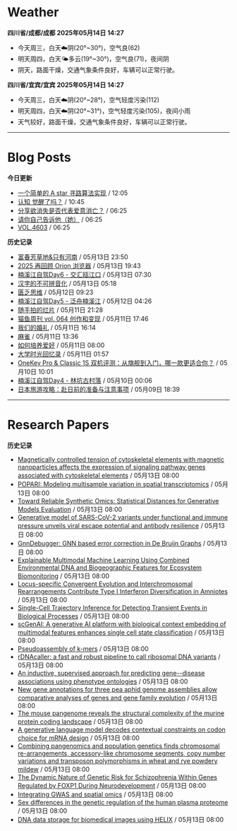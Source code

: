 # Weather
<!--qweather:start-->
**四川省/成都/成都 2025年05月14日 14:27**
- 今天周三，白天☁️阴(20°~30°)，空气良(62)
- 明天周四，白天🌤️多云(19°~30°)，空气良(71)，夜间阴
- 阴天，路面干燥，交通气象条件良好，车辆可以正常行驶。

**四川省/宜宾/宜宾 2025年05月14日 14:27**
- 今天周三，白天☁️阴(20°~28°)，空气轻度污染(112)
- 明天周四，白天☁️阴(20°~31°)，空气轻度污染(105)，夜间小雨
- 天气较好，路面干燥，交通气象条件良好，车辆可以正常行驶。
<!--qweather:end-->
---
# Blog Posts
<!--rss-blogs:start-->
**今日更新**
- [一个简单的 A star 寻路算法实现](https://blog.codingnow.com/2025/05/a_star_pathfinding.html) / 12:05
- [认知 觉醒了吗？](https://imzm.im/cognitive-awakening/) / 10:45
- [分享欲消失是否代表爱意消亡？](http://m.wufazhuce.com/question/4364) / 06:25
- [请你自己告诉他（她）](http://m.wufazhuce.com/article/6789) / 06:25
- [VOL.4603](http://m.wufazhuce.com/one/4754) / 06:25

**历史记录**
- [富春芳草地&amp;只有河南](https://www.skyue.com/25051323.html) / 05月13日 23:50
- [2025 再回顾 Orion 浏览器](https://anotherdayu.com/2025/6953/) / 05月13日 19:43
- [楠溪江自驾Day6 - 交汇瓯江口](https://blog.ops-coffee.cn/r/city-china-zhejiang-wenzhou-yongjia-nanxijiang-06.html) / 05月13日 07:30
- [汉字的不可拼音化](https://justgoidea.com/the-impossibility-of-pinyin-for-chinese-characters/) / 05月13日 05:18
- [匮乏思维](https://blog.douchi.space/scarcity-mindset/) / 05月12日 09:23
- [楠溪江自驾Day5 - 泛舟楠溪江](https://blog.ops-coffee.cn/r/city-china-zhejiang-wenzhou-yongjia-nanxijiang-05.html) / 05月12日 04:26
- [随手拍的烂片](https://innei.in/notes/191) / 05月11日 21:28
- [猫鱼周刊 vol. 064 创作和变现](https://ameow.xyz/archives/weekly-064) / 05月11日 17:46
- [我们的婚礼](https://www.skyue.com/25051116.html) / 05月11日 16:14
- [麻雀](https://www.xiangshitan.com/post/3401.html) / 05月11日 13:36
- [如何培养爱好](https://yufree.cn/cn/2025/05/11/how-to-enjoy-life/) / 05月11日 08:00
- [大学时光回忆录](https://innei.in/notes/190) / 05月11日 01:57
- [OneKey Pro & Classic 1S 双机评测：从旗舰到入门，哪一款更适合你？](https://song.al/onekey) / 05月10日 10:01
- [楠溪江自驾Day4 - 林坑古村落](https://blog.ops-coffee.cn/r/city-china-zhejiang-wenzhou-yongjia-nanxijiang-04.html) / 05月10日 00:06
- [日本旅游攻略：赴日前的准备与注意事项](https://song.al/japantravel) / 05月09日 18:39
<!--rss-blogs:end-->
---
# Research Papers
<!--rss-papers:start-->
**历史记录**
- [Magnetically controlled tension of cytoskeletal elements with magnetic nanoparticles affects the expression of signaling pathway genes associated with cytoskeletal elements](https://www.biorxiv.org/content/10.1101/2025.05.08.652598v1?rss=1) / 05月13日 08:00
- [POPARI: Modeling multisample variation in spatial transcriptomics](https://www.biorxiv.org/content/10.1101/2025.05.08.652741v1?rss=1) / 05月13日 08:00
- [Toward Reliable Synthetic Omics: Statistical Distances for Generative Models Evaluation](https://www.biorxiv.org/content/10.1101/2025.05.08.652855v1?rss=1) / 05月13日 08:00
- [Generative model of SARS-CoV-2 variants under functional and immune pressure unveils viral escape potential and antibody resilience](https://www.biorxiv.org/content/10.1101/2025.05.12.653592v1?rss=1) / 05月13日 08:00
- [GnnDebugger: GNN based error correction in De Bruijn Graphs](https://www.biorxiv.org/content/10.1101/2025.05.07.652713v1?rss=1) / 05月13日 08:00
- [Explainable Multimodal Machine Learning Using Combined Environmental DNA and Biogeographic Features for Ecosystem Biomonitoring](https://www.biorxiv.org/content/10.1101/2025.05.07.652781v1?rss=1) / 05月13日 08:00
- [Locus-specific Convergent Evolution and Interchromosomal Rearrangements Contribute Type I Interferon Diversification in Amniotes](https://www.biorxiv.org/content/10.1101/2025.05.08.652797v1?rss=1) / 05月13日 08:00
- [Single-Cell Trajectory Inference for Detecting Transient Events in Biological Processes](https://www.biorxiv.org/content/10.1101/2025.05.07.652753v1?rss=1) / 05月13日 08:00
- [scGenAI: A generative AI platform with biological context embedding of multimodal features enhances single cell state classification](https://www.biorxiv.org/content/10.1101/2025.05.07.652733v1?rss=1) / 05月13日 08:00
- [Pseudoassembly of k-mers](https://www.biorxiv.org/content/10.1101/2025.05.11.653354v1?rss=1) / 05月13日 08:00
- [rDNAcaller: a fast and robust pipeline to call ribosomal DNA variants](https://www.biorxiv.org/content/10.1101/2025.05.13.653643v1?rss=1) / 05月13日 08:00
- [An inductive, supervised approach for predicting gene--disease associations using phenotype ontologies](https://www.biorxiv.org/content/10.1101/2025.05.07.652682v1?rss=1) / 05月13日 08:00
- [New gene annotations for three pea aphid genome assemblies allow comparative analyses of genes and gene family evolution](https://www.biorxiv.org/content/10.1101/2025.05.08.652899v1?rss=1) / 05月13日 08:00
- [The mouse pangenome reveals the structural complexity of the murine protein coding landscape](https://www.biorxiv.org/content/10.1101/2025.05.13.653481v1?rss=1) / 05月13日 08:00
- [A generative language model decodes contextual constraints on codon choice for mRNA design](https://www.biorxiv.org/content/10.1101/2025.05.13.653614v1?rss=1) / 05月13日 08:00
- [Combining pangenomics and population genetics finds chromosomal re-arrangements, accessory-like chromosome segments, copy number variations and transposon polymorphisms in wheat and rye powdery mildew](https://www.biorxiv.org/content/10.1101/2025.05.08.652814v1?rss=1) / 05月13日 08:00
- [The Dynamic Nature of Genetic Risk for Schizophrenia Within Genes Regulated by FOXP1 During Neurodevelopment](https://www.biorxiv.org/content/10.1101/2025.05.12.653444v1?rss=1) / 05月13日 08:00
- [Integrating GWAS and spatial omics](https://www.nature.com/articles/s41592-025-02711-5) / 05月13日 08:00
- [Sex differences in the genetic regulation of the human plasma proteome](https://www.nature.com/articles/s41467-025-59034-4) / 05月13日 08:00
- [DNA data storage for biomedical images using HELIX](https://www.nature.com/articles/s43588-025-00793-x) / 05月13日 08:00
<!--rss-papers:end-->
